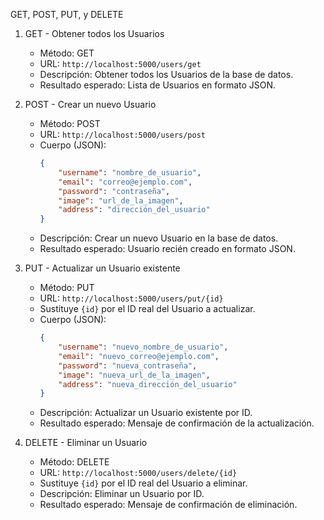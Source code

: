 GET, POST, PUT, y DELETE

1. GET - Obtener todos los Usuarios
   - Método: GET
   - URL: `http://localhost:5000/users/get`
   - Descripción: Obtener todos los Usuarios de la base de datos.
   - Resultado esperado: Lista de Usuarios en formato JSON.

2. POST - Crear un nuevo Usuario
   - Método: POST
   - URL: `http://localhost:5000/users/post`
   - Cuerpo (JSON):
     ```json
     {
         "username": "nombre_de_usuario",
         "email": "correo@ejemplo.com",
         "password": "contraseña",
         "image": "url_de_la_imagen",
         "address": "dirección_del_usuario"
     }
     ```
   - Descripción: Crear un nuevo Usuario en la base de datos.
   - Resultado esperado: Usuario recién creado en formato JSON.

3. PUT - Actualizar un Usuario existente
   - Método: PUT
   - URL: `http://localhost:5000/users/put/{id}`
   - Sustituye `{id}` por el ID real del Usuario a actualizar.
   - Cuerpo (JSON):
     ```json
     {
         "username": "nuevo_nombre_de_usuario",
         "email": "nuevo_correo@ejemplo.com",
         "password": "nueva_contraseña",
         "image": "nueva_url_de_la_imagen",
         "address": "nueva_dirección_del_usuario"
     }
     ```
   - Descripción: Actualizar un Usuario existente por ID.
   - Resultado esperado: Mensaje de confirmación de la actualización.

4. DELETE - Eliminar un Usuario
   - Método: DELETE
   - URL: `http://localhost:5000/users/delete/{id}`
   - Sustituye `{id}` por el ID real del Usuario a eliminar.
   - Descripción: Eliminar un Usuario por ID.
   - Resultado esperado: Mensaje de confirmación de eliminación.
